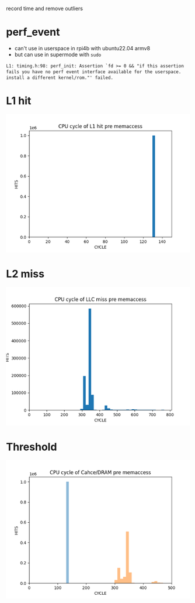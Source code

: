 record time and remove outliers

# perf_event
 - can't use in userspace in rpi4b with ubuntu22.04 armv8
 - but can use in supermode with `sudo`

```
L1: timing.h:98: perf_init: Assertion `fd >= 0 && "if this assertion fails you have no perf event interface available for the userspace. install a different kernel/rom."' failed.
```

# L1 hit

![L1_hit](./result/11.png)

# L2 miss

![L2_miss](./result/22.png)

# Threshold

![Threshold](./result/1and2.png)
